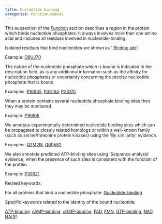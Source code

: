 ```yaml
---
title: Nucleotide binding
categories: Function,manual
---
```


This subsection of the [Function](http://www.uniprot.org/help/function%5Fsection) section describes a region in the protein which binds nucleotide phosphates. It always involves more than one amino acid and includes all residues involved in nucleotide-binding.

Isolated residues that bind nucleotides are shown as ' [Binding site](http://www.uniprot.org/manual/binding)'.

Example: [Q9UJ70](http://www.uniprot.org/uniprot/Q9UJ70#function)

The nature of the nucleotide phosphate which is bound is indicated in the description field, as is any additional information such as the affinity for nucleotide phosphates or uncertainty concerning the precise nucleotide phosphate that is bound.

Examples: [P16905](http://www.uniprot.org/uniprot/P16905#function), [P33164](http://www.uniprot.org/uniprot/P33164#function), [P23170](http://www.uniprot.org/uniprot/P23170#function)

When a protein contains several nucleotide phosphate binding sites then they may be numbered.

Example: [P16905](http://www.uniprot.org/uniprot/P16905#function)

We annotate experimentally determined nucleotide binding sites which can be propagated to closely related homologs or within a well-known family (such as serine/threonine protein kinases) using the 'By similarity' evidence.

Examples: [Q2M2I8](http://www.uniprot.org/uniprot/Q2M2I8#function), [Q00582](http://www.uniprot.org/uniprot/Q00582#function)

We also annotate predicted ATP-binding sites using 'Sequence analysis' evidence, when the presence of such sites is consistent with the function of the protein.

Example: [P30621](http://www.uniprot.org/uniprot/P30621#function)

Related keywords:

For all proteins that bind a nucleotide phosphate: [Nucleotide-binding](http://www.uniprot.org/keywords/547).

Specific keywords related to the identity of the bound nucleotide:

[ATP-binding](http://www.uniprot.org/keywords/67), [cAMP-binding](http://www.uniprot.org/keywords/116), [cGMP-binding](http://www.uniprot.org/keywords/142), [FAD](http://www.uniprot.org/keywords/274), [FMN](http://www.uniprot.org/keywords/288), [GTP-binding](http://www.uniprot.org/keywords/342), [NAD](http://www.uniprot.org/keywords/520), [NADP](http://www.uniprot.org/keywords/521).